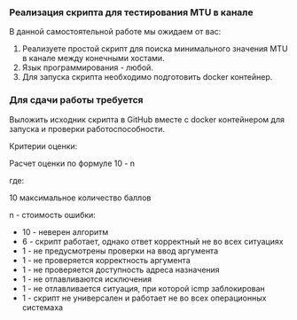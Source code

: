 ### Реализация скрипта для тестирования MTU в канале

В данной самостоятельной работе мы ожидаем от вас:
1. Реализуете простой скрипт для поиска минимального значения MTU в канале между конечными хостами. 
2. Язык программирования - любой.
3. Для запуска скрипта необходимо подготовить docker контейнер.


### Для сдачи работы требуется

Выложить исходник скрипта в GitHub вместе c docker контейнером для запуска и проверки работоспособности.


Критерии оценки:

Расчет оценки по формуле 10 - n

где:

10 максимальное количество баллов

n - стоимость ошибки:

  * 10 - неверен алгоритм
  * 6 - скрипт работает, однако ответ корректный не во всех ситуациях
  * 1 - не предусмотрены проверки на ввод аргумента
  * 1 - не проверяется корректность аргумента
  * 1 - не проверяется доступность адреса назначения
  * 1 - не отлавливаются исключения 
  * 1 - не отлавливается ситуация, при которой icmp заблокирован
  * 1 -  скрипт не универсален и работает не во всех операционных системаха
